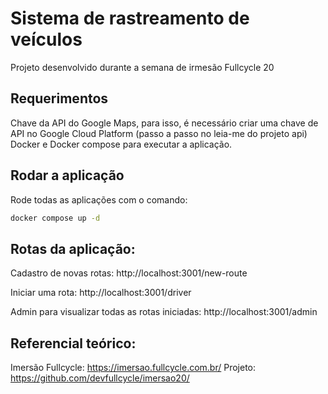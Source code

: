 # Sistema de rastreamento de veículos
Projeto desenvolvido durante a semana de irmesão Fullcycle 20

## Requerimentos

Chave da API do Google Maps, para isso, é necessário criar uma chave de API no Google Cloud Platform (passo a passo no leia-me do projeto api)
Docker e Docker compose para executar a aplicação.

## Rodar a aplicação

Rode todas as aplicações com o comando:
```bash
docker compose up -d
```
## Rotas da aplicação:

Cadastro de novas rotas: http://localhost:3001/new-route

Iniciar uma rota: http://localhost:3001/driver

Admin para visualizar todas as rotas iniciadas: http://localhost:3001/admin

## Referencial teórico:

Imersão Fullcycle: https://imersao.fullcycle.com.br/ Projeto: https://github.com/devfullcycle/imersao20/
